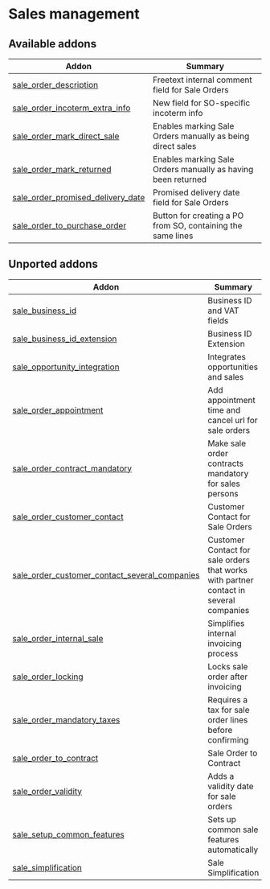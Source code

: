 Sales management
================

[//]: # (addons)

Available addons
----------------
**Addon** | **Summary**
--- | ---
[sale_order_description](sale_order_description/) | Freetext internal comment field for Sale Orders
[sale_order_incoterm_extra_info](sale_order_incoterm_extra_info/) | New field for SO-specific incoterm info
[sale_order_mark_direct_sale](sale_order_mark_direct_sale/) | Enables marking Sale Orders manually as being direct sales
[sale_order_mark_returned](sale_order_mark_returned/) | Enables marking Sale Orders manually as having been returned
[sale_order_promised_delivery_date](sale_order_promised_delivery_date/) | Promised delivery date field for Sale Orders
[sale_order_to_purchase_order](sale_order_to_purchase_order/) | Button for creating a PO from SO, containing the same lines

Unported addons
---------------
**Addon** | **Summary**
--- | ---
[sale_business_id](sale_business_id/) | Business ID and VAT fields
[sale_business_id_extension](sale_business_id_extension/) | Business ID Extension
[sale_opportunity_integration](sale_opportunity_integration/) | Integrates opportunities and sales
[sale_order_appointment](sale_order_appointment/) | Add appointment time and cancel url for sale orders
[sale_order_contract_mandatory](sale_order_contract_mandatory/) | Make sale order contracts mandatory for sales persons
[sale_order_customer_contact](sale_order_customer_contact/) | Customer Contact for Sale Orders
[sale_order_customer_contact_several_companies](sale_order_customer_contact_several_companies/) | Customer Contact for sale orders that works with partner contact in several companies
[sale_order_internal_sale](sale_order_internal_sale/) | Simplifies internal invoicing process
[sale_order_locking](sale_order_locking/) | Locks sale order after invoicing
[sale_order_mandatory_taxes](sale_order_mandatory_taxes/) | Requires a tax for sale order lines before confirming
[sale_order_to_contract](sale_order_to_contract/) | Sale Order to Contract
[sale_order_validity](sale_order_validity/) | Adds a validity date for sale orders
[sale_setup_common_features](sale_setup_common_features/) | Sets up common sale features automatically
[sale_simplification](sale_simplification/) | Sale Simplification
